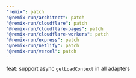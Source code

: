 ```yaml
---
"remix": patch
"@remix-run/architect": patch
"@remix-run/cloudflare": patch
"@remix-run/cloudflare-pages": patch
"@remix-run/cloudflare-workers": patch
"@remix-run/express": patch
"@remix-run/netlify": patch
"@remix-run/vercel": patch
---
```


feat: support async `getLoadContext` in all adapters
